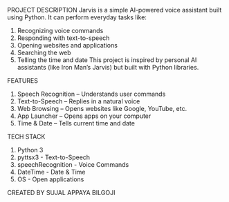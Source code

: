 PROJECT DESCRIPTION
Jarvis is a simple AI-powered voice assistant built using Python. It can perform everyday tasks like:
1) Recognizing voice commands
2) Responding with text-to-speech
3) Opening websites and applications
4) Searching the web
5) Telling the time and date
This project is inspired by personal AI assistants (like Iron Man’s Jarvis) but built with Python libraries.


FEATURES
1) Speech Recognition – Understands user commands
2) Text-to-Speech – Replies in a natural voice
3) Web Browsing – Opens websites like Google, YouTube, etc.
4) App Launcher – Opens apps on your computer
5) Time & Date – Tells current time and date

TECH STACK
1) Python 3
2) pyttsx3 - Text-to-Speech
3) speechRecognition - Voice Commands
4) DateTime - Date & Time
5) OS - Open applications



CREATED BY SUJAL APPAYA BILGOJI

